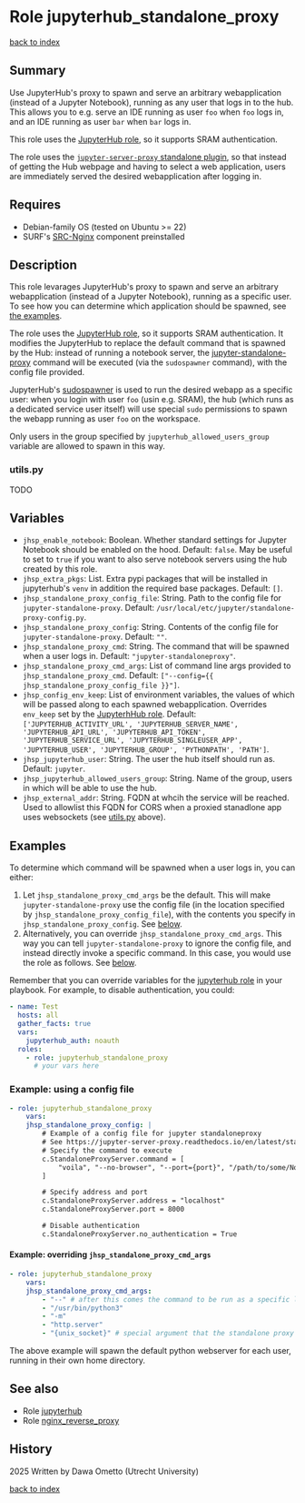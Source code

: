 # Role jupyterhub_standalone_proxy
[back to index](../index.md#Roles)

## Summary

Use JupyterHub's proxy to spawn and serve an arbitrary webapplication (instead of a Jupyter Notebook), running as any user that logs in to the hub. This allows you to e.g. serve an IDE running as user `foo` when `foo` logs in, and an IDE running as user `bar` when `bar` logs in.

This role uses the [JupyterHub role](./jupyterhub.md), so it supports SRAM authentication.

The role uses the [`jupyter-server-proxy` standalone plugin](https://jupyter-server-proxy.readthedocs.io/en/latest/standalone.html), so that instead of getting the Hub webpage and having to select a web application, users are immediately served the desired webapplication after logging in.

## Requires

- Debian-family OS (tested on Ubuntu >= 22)
- SURF's [SRC-Nginx](https://gitlab.com/rsc-surf-nl/plugins/plugin-nginx) component preinstalled

## Description

This role levarages JupyterHub's proxy to spawn and serve an arbitrary webapplication (instead of a Jupyter Notebook), running as a specific user. To see how you can determine which application should be spawned, see [the examples](#examples).

The role uses the [JupyterHub role](./jupyterhub.md), so it supports SRAM authentication. It modifies the JupyterHub to replace the default command that is spawned by the Hub: instead of running a notebook server, the [jupyter-standalone-proxy](https://jupyter-server-proxy.readthedocs.io/en/latest/standalone.html) command will be executed (via the `sudospawner` command), with the config file provided.

JupyterHub's [sudospawner](https://github.com/jupyterhub/sudospawner) is used to run the desired webapp as a specific user: when you login with user `foo` (usin e.g. SRAM), the hub (which runs as a dedicated service user itself) will use special `sudo` permissions to spawn the webapp running as user `foo` on the workspace.

Only users in the group specified by `jupyterhub_allowed_users_group` variable are allowed to spawn in this way.

### utils.py

TODO

## Variables

- `jhsp_enable_notebook`: Boolean. Whether standard settings for Jupyter Notebook should be enabled on the hood. Default: `false`. May be useful to set to `true` if you want to also serve notebook servers using the hub created by this role.
- `jhsp_extra_pkgs`: List. Extra pypi packages that will be installed in jupyterhub's `venv` in addition the required base packages. Default: `[]`.
- `jhsp_standalone_proxy_config_file`: String. Path to the config file for `jupyter-standalone-proxy`. Default: `/usr/local/etc/jupyter/standalone-proxy-config.py`.
- `jhsp_standalone_proxy_config`:  String. Contents of the config file for `jupyter-standalone-proxy`.  Default: `""`.
- `jhsp_standalone_proxy_cmd`: String. The command that will be spawned when a user logs in. Default: `"jupyter-standaloneproxy"`.
- `jhsp_standalone_proxy_cmd_args`: List of command line args provided to `jhsp_standalone_proxy_cmd`. Default: `["--config={{ jhsp_standalone_proxy_config_file }}"]`.
- `jhsp_config_env_keep`: List of environment variables, the values of which will be passed along to each spawned webapplication. Overrides `env_keep` set by the [JupyterhHub role](./jupyterhub.md). Default: `['JUPYTERHUB_ACTIVITY_URL', 'JUPYTERHUB_SERVER_NAME', 'JUPYTERHUB_API_URL', 'JUPYTERHUB_API_TOKEN', 'JUPYTERHUB_SERVICE_URL', 'JUPYTERHUB_SINGLEUSER_APP', 'JUPYTERHUB_USER', 'JUPYTERHUB_GROUP', 'PYTHONPATH', 'PATH']`.
- `jhsp_jupyterhub_user`: String. The user the hub itself should run as. Default: `jupyter`.
- `jhsp_jupyterhub_allowed_users_group`: String. Name of the group, users in which will be able to use the hub.
- `jhsp_external_addr`: String. FQDN at whcih the service will be reached. Used to allowlist this FQDN for CORS when a proxied stanadlone app uses websockets (see [utils.py](#utilspy) above).

## Examples

To determine which command will be spawned when a user logs in, you can either:

1. Let  `jhsp_standalone_proxy_cmd_args` be the default. This will make `jupyter-standalone-proxy` use the config file (in the location specified by `jhsp_standalone_proxy_config_file`), with the contents you specify in `jhsp_standalone_proxy_config`. See [below](#example-using-a-config-file).
2. Alternatively, you can override `jhsp_standalone_proxy_cmd_args`. This way you can tell `jupyter-standalone-proxy` to ignore the config file, and instead directly invoke a specific command. In this case, you would use the role as follows. See [below](#example-overriding-jhsp_standalone_proxy_cmd_args).

Remember that you can override variables for the [jupyterhub role](./jupyterhub.md) in your playbook. For example, to disable authentication, you could:

```yaml
- name: Test
  hosts: all
  gather_facts: true
  vars:
    jupyterhub_auth: noauth
  roles:
    - role: jupyterhub_standalone_proxy
      # your vars here
```

### Example: using a config file

```yaml
- role: jupyterhub_standalone_proxy
    vars:
    jhsp_standalone_proxy_config: |
        # Example of a config file for jupyter standaloneproxy
        # See https://jupyter-server-proxy.readthedocs.io/en/latest/standalone.html
        # Specify the command to execute
        c.StandaloneProxyServer.command = [
            "voila", "--no-browser", "--port={port}", "/path/to/some/Notebook.ipynb"
        ]

        # Specify address and port
        c.StandaloneProxyServer.address = "localhost"
        c.StandaloneProxyServer.port = 8000

        # Disable authentication
        c.StandaloneProxyServer.no_authentication = True
```

#### Example: overriding `jhsp_standalone_proxy_cmd_args`

```yaml
- role: jupyterhub_standalone_proxy
    vars:
    jhsp_standalone_proxy_cmd_args:
        - "--" # after this comes the command to be run as a specific logged-in user
        - "/usr/bin/python3"
        - "-m"
        - "http.server"
        - "{unix_socket}" # special argument that the standalone proxy will replace with the location fo the unix socket for the specific user.
```

The above example will spawn the default python webserver for each user, running in their own home directory.

## See also

- Role [jupyterhub](./jupyterhub.md)
- Role [nginx_reverse_proxy](./nginx_reverse_proxy.md)

## History
2025 Written by Dawa Ometto (Utrecht University)

[back to index](../index.md#Roles)
